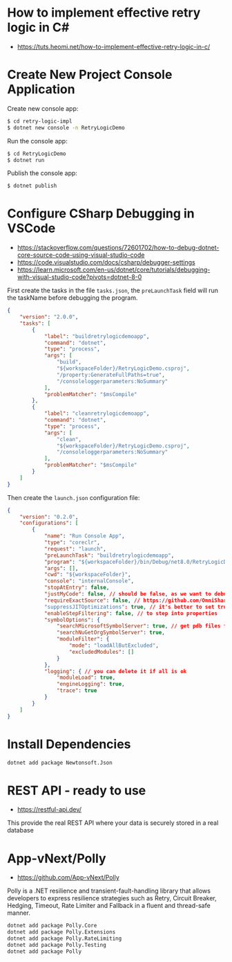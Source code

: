 # How to implement effective retry logic in C#
* https://tuts.heomi.net/how-to-implement-effective-retry-logic-in-c/

# Create New Project Console Application

Create new console app:
```bash
$ cd retry-logic-impl
$ dotnet new console -n RetryLogicDemo
```

Run the console app:
```sh
$ cd RetryLogicDemo
$ dotnet run
```

Publish the console app:
```sh
$ dotnet publish
```

# Configure CSharp Debugging in VSCode
* https://stackoverflow.com/questions/72601702/how-to-debug-dotnet-core-source-code-using-visual-studio-code
* https://code.visualstudio.com/docs/csharp/debugger-settings
* https://learn.microsoft.com/en-us/dotnet/core/tutorials/debugging-with-visual-studio-code?pivots=dotnet-8-0


First create the tasks in the file `tasks.json`, the `preLaunchTask` field will run the taskName before debugging the program.
```json
{
	"version": "2.0.0",
	"tasks": [
        {
            "label": "buildretrylogicdemoapp",
            "command": "dotnet",
            "type": "process",
            "args": [
                "build",
                "${workspaceFolder}/RetryLogicDemo.csproj",
                "/property:GenerateFullPaths=true",
                "/consoleloggerparameters:NoSummary"
            ],
            "problemMatcher": "$msCompile"
        },
        {
            "label": "cleanretrylogicdemoapp",
            "command": "dotnet",
            "type": "process",
            "args": [
                "clean",
                "${workspaceFolder}/RetryLogicDemo.csproj",
                "/consoleloggerparameters:NoSummary"
            ],
            "problemMatcher": "$msCompile"
        }       
    ]
}
```

Then create the `launch.json` configuration file:
```json
{
    "version": "0.2.0",
    "configurations": [
        {
            "name": "Run Console App",
            "type": "coreclr",
            "request": "launch",
            "preLaunchTask": "buildretrylogicdemoapp",
            "program": "${workspaceFolder}/bin/Debug/net8.0/RetryLogicDemo.dll",
            "args": [],
            "cwd": "${workspaceFolder}",
            "console": "internalConsole",
            "stopAtEntry": false,
            "justMyCode": false, // should be false, as we want to debug 3rd party source code
            "requireExactSource": false, // https://github.com/OmniSharp/omnisharp-vscode/blob/master/debugger-launchjson.md#require-exact-source
            "suppressJITOptimizations": true, // it's better to set true for local debugging
            "enableStepFiltering": false, // to step into properties
            "symbolOptions": {
                "searchMicrosoftSymbolServer": true, // get pdb files from ms symbol server
                "searchNuGetOrgSymbolServer": true,
                "moduleFilter": {
                    "mode": "loadAllButExcluded",
                    "excludedModules": []
                }
            },
            "logging": { // you can delete it if all is ok
                "moduleLoad": true,
                "engineLogging": true,
                "trace": true
            }
        }
    ]
}
```

# Install Dependencies

```bash
dotnet add package Newtonsoft.Json
```

# REST API - ready to use
* https://restful-api.dev/

This provide the real REST API where your data is securely stored in a real database


# App-vNext/Polly
* https://github.com/App-vNext/Polly

Polly is a .NET resilience and transient-fault-handling library that allows developers to express resilience strategies such as Retry, Circuit Breaker, Hedging, Timeout, Rate Limiter and Fallback in a fluent and thread-safe manner.

```bash
dotnet add package Polly.Core
dotnet add package Polly.Extensions
dotnet add package Polly.RateLimiting
dotnet add package Polly.Testing
dotnet add package Polly
```
